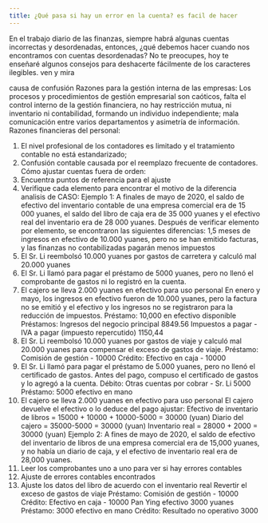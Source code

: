 ```yaml
---
title: ¿Qué pasa si hay un error en la cuenta? es facil de hacer
---
```

En el trabajo diario de las finanzas, siempre habrá algunas cuentas incorrectas y desordenadas, entonces, ¿qué debemos hacer cuando nos encontramos con cuentas desordenadas? No te preocupes, hoy te enseñaré algunos consejos para deshacerte fácilmente de los caracteres ilegibles. ven y mira
<!-- more -->
causa de confusión
Razones para la gestión interna de las empresas:
Los procesos y procedimientos de gestión empresarial son caóticos, falta el control interno de la gestión financiera, no hay restricción mutua, ni inventario ni contabilidad, formando un individuo independiente; mala comunicación entre varios departamentos y asimetría de información.
Razones financieras del personal:
1. El nivel profesional de los contadores es limitado y el tratamiento contable no está estandarizado;
2. Confusión contable causada por el reemplazo frecuente de contadores.
Cómo ajustar cuentas fuera de orden:
1. Encuentra puntos de referencia para el ajuste
2. Verifique cada elemento para encontrar el motivo de la diferencia
analisis de CASO:
Ejemplo 1: A finales de mayo de 2020, el saldo de efectivo del inventario contable de una empresa comercial era de 15 000 yuanes, el saldo del libro de caja era de 35 000 yuanes y el efectivo real del inventario era de 28 000 yuanes.
Después de verificar elemento por elemento, se encontraron las siguientes diferencias:
1,5 meses de ingresos en efectivo de 10.000 yuanes, pero no se han emitido facturas, y las finanzas no contabilizadas pagarán menos impuestos
2. El Sr. Li reembolsó 10.000 yuanes por gastos de carretera y calculó mal 20.000 yuanes
3. El Sr. Li llamó para pagar el préstamo de 5000 yuanes, pero no llenó el comprobante de gastos ni lo registró en la cuenta.
4. El cajero se lleva 2.000 yuanes en efectivo para uso personal
En enero y mayo, los ingresos en efectivo fueron de 10.000 yuanes, pero la factura no se emitió y el efectivo y los ingresos no se registraron para la reducción de impuestos.
Préstamo: 10,000 en efectivo disponible
Préstamos: Ingresos del negocio principal 8849.56
Impuestos a pagar - IVA a pagar (impuesto repercutido) 1150,44
2. El Sr. Li reembolsó 10.000 yuanes por gastos de viaje y calculó mal 20.000 yuanes para compensar el exceso de gastos de viaje.
Préstamo: Comisión de gestión - 10000
Crédito: Efectivo en caja - 10000
3. El Sr. Li llamó para pagar el préstamo de 5.000 yuanes, pero no llenó el certificado de gastos. Antes del pago, compuso el certificado de gastos y lo agregó a la cuenta.
Débito: Otras cuentas por cobrar - Sr. Li 5000
Préstamo: 5000 efectivo en mano
4. El cajero se lleva 2.000 yuanes en efectivo para uso personal
El cajero devuelve el efectivo o lo deduce del pago
ajustar:
Efectivo de inventario de libros = 15000 + 10000 + 10000-5000 = 30000 (yuan)
Diario del cajero = 35000-5000 = 30000 (yuan)
Inventario real = 28000 + 2000 = 30000 (yuan)
Ejemplo 2: A fines de mayo de 2020, el saldo de efectivo del inventario de libros de una empresa comercial era de 15,000 yuanes, y no había un diario de caja, y el efectivo de inventario real era de 28,000 yuanes.
1. Leer los comprobantes uno a uno para ver si hay errores contables
2. Ajuste de errores contables encontrados
3. Ajuste los datos del libro de acuerdo con el inventario real
Revertir el exceso de gastos de viaje
Préstamo: Comisión de gestión - 10000
Crédito: Efectivo en caja - 10000
Pan Ying efectivo 3000 yuanes
Préstamo: 3000 efectivo en mano
Crédito: Resultado no operativo 3000